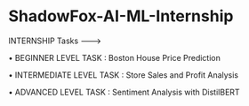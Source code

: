 # ShadowFox-AI-ML-Internship

INTERNSHIP Tasks --->

•  BEGINNER LEVEL TASK : Boston House Price Prediction

•  INTERMEDIATE LEVEL TASK : Store Sales and Profit Analysis

•  ADVANCED LEVEL TASK : Sentiment Analysis with DistilBERT
